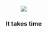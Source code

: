 <p align="center">
  <a href="https://uxplanet.org/using-loading-animation-on-websites-and-apps-examples-and-snippets-to-use-cab0097be9f1"><img src="https://cdn-images-1.medium.com/max/1600/1*CsJ05WEGfunYMLGfsT2sXA.gif"></a>
  <h3 align="center">It takes time</h3>
</p>
<!--
### Hi there 👋


**ujjuboi/ujjuboi** is a ✨ _special_ ✨ repository because its `README.md` (this file) appears on your GitHub profile.

Here are some ideas to get you started:

- 🔭 I’m currently working on ...
- 🌱 I’m currently learning ...
- 👯 I’m looking to collaborate on ...
- 🤔 I’m looking for help with ...
- 💬 Ask me about ...
- 📫 How to reach me: ...
- 😄 Pronouns: ...
- ⚡ Fun fact: ...
-->
